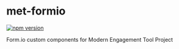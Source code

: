 # met-formio

[![npm version](https://badge.fury.io/js/met-formio.svg)](https://badge.fury.io/js/met-formio)


Form.io custom components for Modern Engagement Tool Project
